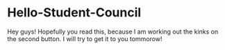 # Hello-Student-Council
Hey guys! Hopefully you read this, because I am working out the kinks on the second button. I will try to get it to you tommorow!

